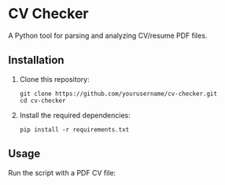 # CV Checker

A Python tool for parsing and analyzing CV/resume PDF files.

## Installation

1. Clone this repository:
   ```
   git clone https://github.com/yourusername/cv-checker.git
   cd cv-checker
   ```

2. Install the required dependencies:
   ```
   pip install -r requirements.txt
   ```

## Usage

Run the script with a PDF CV file: 